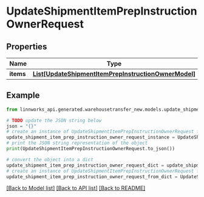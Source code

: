 # UpdateShipmentItemPrepInstructionOwnerRequest


## Properties

Name | Type | Description | Notes
------------ | ------------- | ------------- | -------------
**items** | [**List[UpdateShipmentItemPrepInstructionOwnerModel]**](UpdateShipmentItemPrepInstructionOwnerModel.md) |  | [optional] 

## Example

```python
from linnworks_api.generated.warehousetransfer_new.models.update_shipment_item_prep_instruction_owner_request import UpdateShipmentItemPrepInstructionOwnerRequest

# TODO update the JSON string below
json = "{}"
# create an instance of UpdateShipmentItemPrepInstructionOwnerRequest from a JSON string
update_shipment_item_prep_instruction_owner_request_instance = UpdateShipmentItemPrepInstructionOwnerRequest.from_json(json)
# print the JSON string representation of the object
print(UpdateShipmentItemPrepInstructionOwnerRequest.to_json())

# convert the object into a dict
update_shipment_item_prep_instruction_owner_request_dict = update_shipment_item_prep_instruction_owner_request_instance.to_dict()
# create an instance of UpdateShipmentItemPrepInstructionOwnerRequest from a dict
update_shipment_item_prep_instruction_owner_request_from_dict = UpdateShipmentItemPrepInstructionOwnerRequest.from_dict(update_shipment_item_prep_instruction_owner_request_dict)
```
[[Back to Model list]](../README.md#documentation-for-models) [[Back to API list]](../README.md#documentation-for-api-endpoints) [[Back to README]](../README.md)


